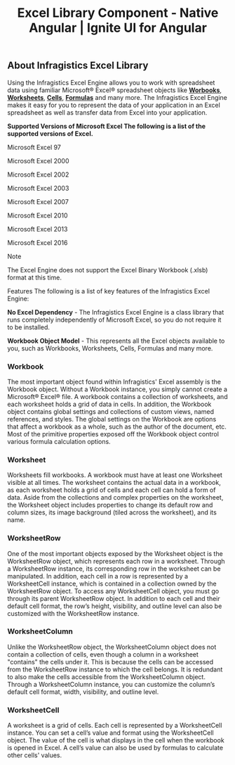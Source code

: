 ﻿---
title: Excel Library Component - Native Angular | Ignite UI for Angular
_description: The Ignite UI for Excel Library component ... TODO.
_keywords: Ignite UI for Angular, Angular, Native Angular Components Suite, Native Angular Controls, Native Angular Components, Native Angular Components Library, Angular Excel Library, Angular Excel Library Example, Angular Excel Library Component, Angular Excel Engine
---
## About Infragistics Excel Library

Using the Infragistics Excel Engine allows you to work with spreadsheet data using familiar Microsoft® Excel® spreadsheet objects like [**Worbooks**]({environment:angularApiUrl}/classes/Workbook.html), [**Worksheets**]({environment:angularApiUrl}/classes/Worksheet.html), [**Cells**]({environment:angularApiUrl}/classes/Cell.html), [**Formulas**]({environment:angularApiUrl}/classes/Formula.html) and many more. The Infragistics Excel Engine makes it easy for you to represent the data of your application in an Excel spreadsheet as well as transfer data from Excel into your application.

**Supported Versions of Microsoft Excel
The following is a list of the supported versions of Excel.**

Microsoft Excel 97

Microsoft Excel 2000

Microsoft Excel 2002

Microsoft Excel 2003

Microsoft Excel 2007

Microsoft Excel 2010

Microsoft Excel 2013

Microsoft Excel 2016

> [!NOTE]
>The Excel Engine does not support the Excel Binary Workbook (.xlsb) format at this time.

Features
The following is a list of key features of the Infragistics Excel Engine:

**No Excel Dependency** - The Infragistics Excel Engine is a class library that runs completely independently of Microsoft Excel, so you do not require it to be installed.

**Workbook Object Model** - This represents all the Excel objects available to you, such as Workbooks, Worksheets, Cells, Formulas and many more.

### Workbook
The most important object found within Infragistics' Excel assembly is the Workbook object. Without a Workbook instance, you simply cannot create a Microsoft® Excel® file. A workbook contains a collection of worksheets, and each worksheet holds a grid of data in cells. In addition, the Workbook object contains global settings and collections of custom views, named references, and styles. The global settings on the Workbook are options that affect a workbook as a whole, such as the author of the document, etc. Most of the primitive properties exposed off the Workbook object control various formula calculation options.

### Worksheet
Worksheets fill workbooks. A workbook must have at least one Worksheet visible at all times. The worksheet contains the actual data in a workbook, as each worksheet holds a grid of cells and each cell can hold a form of data. Aside from the collections and complex properties on the worksheet, the Worksheet object includes properties to change its default row and column sizes, its image background (tiled across the worksheet), and its name.

### WorksheetRow
One of the most important objects exposed by the Worksheet object is the WorksheetRow object, which represents each row in a worksheet. Through a WorksheetRow instance, its corresponding row in the worksheet can be manipulated. In addition, each cell in a row is represented by a WorksheetCell instance, which is contained in a collection owned by the WorksheetRow object. To access any WorksheetCell object, you must go through its parent WorksheetRow object. In addition to each cell and their default cell format, the row’s height, visibility, and outline level can also be customized with the WorksheetRow instance.

### WorksheetColumn
Unlike the WorksheetRow object, the WorksheetColumn object does not contain a collection of cells, even though a column in a worksheet "contains" the cells under it. This is because the cells can be accessed from the WorksheetRow instance to which the cell belongs. It is redundant to also make the cells accessible from the WorksheetColumn object. Through a WorksheetColumn instance, you can customize the column’s default cell format, width, visibility, and outline level.

### WorksheetCell
A worksheet is a grid of cells. Each cell is represented by a WorksheetCell instance. You can set a cell’s value and format using the WorksheetCell object. The value of the cell is what displays in the cell when the workbook is opened in Excel. A cell’s value can also be used by formulas to calculate other cells' values.